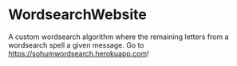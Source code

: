 # WordsearchWebsite

A custom wordsearch algorithm where the remaining letters from a wordsearch spell a given message. Go to https://sohumwordsearch.herokuapp.com!
